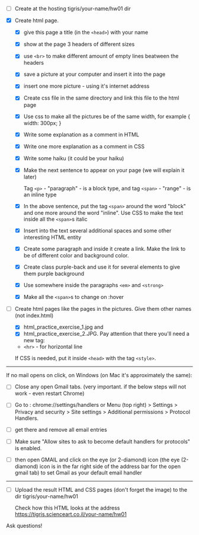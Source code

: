 - [ ] Create at the hosting tigris/your-name/hw01 dir

- [X] Create html page.
   - [X] give this page a title (in the `<head>`) with your name

   - [x] show at the page 3 headers of different sizes

   - [X] use `<br>` to make different amount of empty lines
      beatween the headers

   - [X] save a picture at your computer and insert it
      into the page

   - [X] insert one more picture - using it's internet address

   - [X] Create css file in the same directory
      and link this file to the html page

   - [X] Use css to make all the pictures be of the same width,
      for example {
                    width: 300px;
                  }

   - [X] Write some explanation as a comment in HTML

   - [X] Write one more explanation as a comment in CSS

   - [X] Write some haiku (it could be your haiku)

   - [X] Make the next sentence to appear on your page
      (we will explain it later)

        Tag `<p>` - "paragraph" - is a block type,
        and tag `<span>` - "range" - is an inline type

   - [X] In the above sentence, put the tag `<span>` around the word "block"
      and one more around the word "inline".
      Use CSS to make the text inside all the `<span>`s italic

   - [X] Insert into the text several additional spaces and some other interesting HTML entity

   - [X] Create some paragraph and inside it create a link.
      Make the link to be of different color and background color.

   - [X] Create class purple-back and use it
      for several elements to give them purple background

   - [X] Use somewhere inside the paragraphs `<em>` and `<strong>`

   - [X] Make all the `<span>`s to change on :hover

- [ ] Create html pages like the pages in the pictures. Give them other names (not index.html)

    - [X] html_practice_exercise_1.jpg
    and
    - [X] html_practice_exercise_2.JPG.
    Pay attention that there you'll need  a new tag:
    - `<hr>` - for horizontal line

    If CSS is needed, put it inside `<head>` with the tag `<style>`.

**************************************************************
If no mail opens on click,
on Windows (on Mac it's approximately the same):

- [ ] Close any open Gmail tabs. (very important. if the below steps will not work - even restart Chrome)

- [ ] Go to : chrome://settings/handlers
   or
   Menu (top right) > Settings > Privacy and security > Site settings > Additional permissions > Protocol Handlers.
- [ ] get there and remove all email entries
- [ ] Make sure "Allow sites to ask to become default handlers for protocols" is enabled.
- [ ] then open GMAIL and click on the eye (or 2-diamond) icon
(the eye (2-diamond) icon is in the far right side of the address bar for the open gmail tab) to set Gmail as your default email handler
*************************************************************


- [ ] Upload the result HTML and CSS pages (don't forget the image)
      to the dir tigris/your-name/hw01

   Check how this HTML looks at the address
      https://tigris.scienceart.co.il/your-name/hw01



Ask questions!